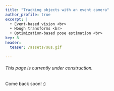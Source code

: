 ```yaml
---
title: "Tracking objects with an event camera"
author_profile: true
excerpt: |
  • Event-based vision <br>
  • Hough transforms <br>
  • Optimization-based pose estimation <br>
key: 8
header:
  teaser: /assets/sus.gif
  
---
```

###### This page is currently under construction.

Come back soon! :) 